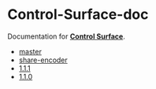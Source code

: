 # Control-Surface-doc

Documentation for [**Control Surface**](https://github.com/tttapa/Control-Surface).

- [master](https://tttapa.github.io/Control-Surface-doc/Doxygen/index.html)
- [share-encoder](https://tttapa.github.io/Control-Surface-doc/share-encoder/Doxygen/index.html)
- [1.1.1](https://tttapa.github.io/Control-Surface-doc/1.1.1/Doxygen/index.html)
- [1.1.0](https://tttapa.github.io/Control-Surface-doc/1.1.0/Doxygen/index.html)
